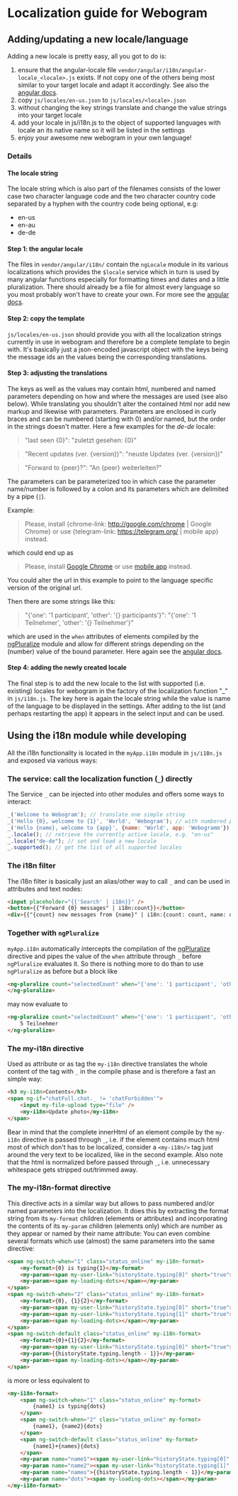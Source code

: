 # Localization guide for Webogram

## Adding/updating a new locale/language

Adding a new locale is pretty easy, all you got to do is:

1. ensure that the angular-locale file `vendor/angular/i18n/angular-locale_<locale>.js` exists. If not copy one of the others being most similar to your target locale and adapt it accordingly. See also the [angular docs](https://docs.angularjs.org/guide/i18n).
2. copy `js/locales/en-us.json` to `js/locales/<locale>.json`
3. without changing the key strings translate and change the value strings into your target locale
4. add your locale in js/i18n.js to the object of supported languages with locale an its native name so it will be listed in the settings
5. enjoy your awesome new webogram in your own language!

### Details
#### The locale string
The locale string which is also part of the filenames consists of the lower case two character language code and the two character country code separated by a hyphen with the country code being optional, e.g:
* en-us
* en-au
* de-de

#### Step 1: the angular locale
The files in `vendor/angular/i18n/` contain the `ngLocale` module in its various localizations which provides the `$locale` service which in turn is used by many angular functions especially for formatting times and dates and a little pluralization.
There should already be a file for almost every language so you most probably won't have to create your own.
For more see the [angular docs](https://docs.angularjs.org/guide/i18n).

#### Step 2: copy the template
`js/locales/en-us.json` should provide you with all the localization strings currently in use in webogram and therefore be a complete template to begin with.
It's basically just a json-encoded javascript object with the keys being the message ids an the values being the corresponding translations.

#### Step 3: adjusting the translations
The keys as well as the values may contain html, numbered and named parameters depending on how and where the messages are used (see also below).
While translating you shouldn't alter the contained html nor add new markup and likewise with parameters.
Parameters are enclosed in curly braces and can be numbered (starting with 0) and/or named, but the order in the strings doesn't matter.
Here a few examples for the _de-de_ locale:
> "last seen {0}": "zuletzt gesehen: {0}"

> "Recent updates (ver. {version})": "neuste Updates (ver. {version})"

> "Forward to {peer}?": "An {peer} weiterleiten?"

The parameters can be parameterized too in which case the parameter name/number is followed by a colon and its parameters which are delimited by a pipe (`|`).

Example:

> Please, install {chrome-link: http://google.com/chrome | Google Chrome} or use {telegram-link: https://telegram.org/ | mobile app} instead.

which could end up as

> Please, install <a href="http://google.com/chrome" target="_blank">Google Chrome</a> or use <a href="https://telegram.org/" target="_blank">mobile app</a> instead.

You could alter the url in this example to point to the language specific version of the original url.

Then there are some strings like this:
> "{'one': '1 participant', 'other': '{} participants'}": "{'one': '1 Teilnehmer', 'other': '{} Teilnehmer'}"

which are used in the `when` attributes of elements compiled by the [ngPluralize](https://docs.angularjs.org/api/ng/directive/ngPluralize) module and allow for different strings depending on the (number) value of the bound parameter.
Here again see the [angular docs](https://docs.angularjs.org/guide/i18n).

#### Step 4: adding the newly created locale
The final step is to add the new locale to the list with supported (i.e. existing) locales for webogram in the factory of the localization function "_" in `js/i18n.js`.
The key here is again the locale string while the value is name of the language to be displayed in the settings.
After adding to the list (and perhaps restarting the app) it appears in the select input and can be used.


## Using the i18n module while developing

All the i18n functionality is located in the `myApp.i18n` module in `js/i18n.js` and exposed via various ways:

### The service: call the localization function (`_`) directly
The Service `_` can be injected into other modules and offers some ways to interact:

```javascript
_('Welcome to Webogram'); // translate one simple string
_('Hello {0}, welcome to {1}', 'World', 'Webogram'); // with numbered parameters or
_('Hello {name}, welcome to {app}', {name: 'World', app: 'Webogramm'}); // with named parameters
_.locale(); // retrieve the currently active locale, e.g. "en-us"
_.locale("de-de"); // set and load a new locale
_.supported(); // get the list of all supported locales
```

### The i18n filter
The i18n filter is basically just an alias/other way to call `_` and can be used in attributes and text nodes:

```html
<input placeholder="{{'Search' | i18n}}" />
<button>{{"Forward {0} messages" | i18n:count}}</button>
<div>{{"{count} new messages from {name}" | i18n:{count: count, name: user.name} }}</div>
```

### Together with `ngPluralize`
`myApp.i18n` automatically intercepts the compilation of the [ngPluralize](https://docs.angularjs.org/api/ng/directive/ngPluralize) directive and pipes the value of the `when` attribute through `_` before `ngPluralize` evaluates it.
So there is nothing more to do than to use `ngPluralize` as before but a block like

```html
<ng-pluralize count="selectedCount" when="{'one': '1 participant', 'other': '{} participants'}">
</ng-pluralize>
```
may now evaluate to
```html
<ng-pluralize count="selectedCount" when="{'one': '1 participant', 'other': '{} participants'}">
	5 Teilnehmer
</ng-pluralize>
```

### The my-i18n directive
Used as attribute or as tag the `my-i18n` directive translates the whole content of the tag with `_` in the compile phase and is therefore a fast an simple way:

```html
<h3 my-i18n>Contents</h3>
<span ng-if="chatFull.chat._ != 'chatForbidden'">
	<input my-file-upload type="file" />
	<my-i18n>Update photo</my-i18n>
</span>
```

Bear in mind that the complete innerHtml of an element compile by the `my-i18n` directive is passed through `_`, i.e. if the element contains much html most of which don't has to be localized, consider a `<my-i18n/>` tag just around the very text to be localized, like in the second example.
Also note that the html is normalized before passed through `_`, i.e. unnecessary whitespace gets stripped out/trimmed away.


### The my-i18n-format directive
This directive acts in a similar way but allows to pass numbered and/or named parameters into the localization.
It does this by extracting the format string from its `my-format` children (elements or attributes) and incorporating the contents of its `my-param` children (elements only) which are number as they appear or named by their name attribute:
You can even combine several formats which use (almost) the same parameters into the same directive:

```html
<span ng-switch-when="1" class="status_online" my-i18n-format>
	<my-format>{0} is typing{1}</my-format>
	<my-param><span my-user-link="historyState.typing[0]" short="true"></span></my-param>
	<my-param><span my-loading-dots></span></my-param>
</span>
<span ng-switch-when="2" class="status_online" my-i18n-format>
	<my-format>{0}, {1}{2}</my-format>
	<my-param><span my-user-link="historyState.typing[0]" short="true"></span></my-param>
	<my-param><span my-user-link="historyState.typing[1]" short="true"></span></my-param>
	<my-param><span my-loading-dots></span></my-param>
</span>
<span ng-switch-default class="status_online" my-i18n-format>
	<my-format>{0}+{1}{2}</my-format>
	<my-param><span my-user-link="historyState.typing[0]" short="true"></span></my-param>
	<my-param>{{historyState.typing.length - 1}}</my-param>
	<my-param><span my-loading-dots></span></my-param>
</span>
```
is more or less equivalent to
```html
<my-i18n-format>
	<span ng-switch-when="1" class="status_online" my-format>
		{name1} is typing{dots}
	</span>
	<span ng-switch-when="2" class="status_online" my-format>
		{name1}, {name2}{dots}
	</span>
	<span ng-switch-default class="status_online" my-format>
		{name1}+{names}{dots}
	</span>
	<my-param name="name1"><span my-user-link="historyState.typing[0]" short="true"></span></my-param>
	<my-param name="name2"><span my-user-link="historyState.typing[1]" short="true"></span></my-param>
	<my-param name="names">{{historyState.typing.length - 1}}</my-param>
	<my-param name="dots"><span my-loading-dots></span></my-param>
</my-i18n-format>
```
